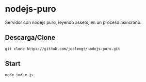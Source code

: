 # nodejs-puro
Servidor con nodejs puro, leyendo assets, en un proceso asincrono.

## Descarga/Clone
```
git clone https://github.com/joelengt/nodejs-puro.git
```

## Start
```
node index.js
```
